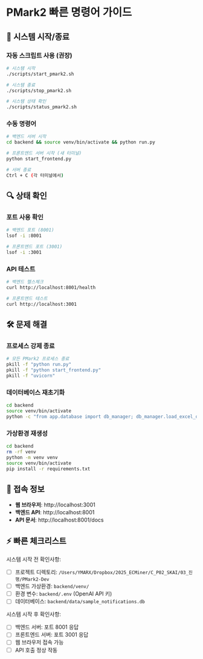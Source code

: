 # PMark2 빠른 명령어 가이드

## 🚀 시스템 시작/종료

### 자동 스크립트 사용 (권장)
```bash
# 시스템 시작
./scripts/start_pmark2.sh

# 시스템 종료
./scripts/stop_pmark2.sh

# 시스템 상태 확인
./scripts/status_pmark2.sh
```

### 수동 명령어
```bash
# 백엔드 서버 시작
cd backend && source venv/bin/activate && python run.py

# 프론트엔드 서버 시작 (새 터미널)
python start_frontend.py

# 서버 종료
Ctrl + C (각 터미널에서)
```

## 🔍 상태 확인

### 포트 사용 확인
```bash
# 백엔드 포트 (8001)
lsof -i :8001

# 프론트엔드 포트 (3001)
lsof -i :3001
```

### API 테스트
```bash
# 백엔드 헬스체크
curl http://localhost:8001/health

# 프론트엔드 테스트
curl http://localhost:3001
```

## 🛠️ 문제 해결

### 프로세스 강제 종료
```bash
# 모든 PMark2 프로세스 종료
pkill -f "python run.py"
pkill -f "python start_frontend.py"
pkill -f "uvicorn"
```

### 데이터베이스 재초기화
```bash
cd backend
source venv/bin/activate
python -c "from app.database import db_manager; db_manager.load_excel_data()"
```

### 가상환경 재생성
```bash
cd backend
rm -rf venv
python -m venv venv
source venv/bin/activate
pip install -r requirements.txt
```

## 📱 접속 정보

- **웹 브라우저**: http://localhost:3001
- **백엔드 API**: http://localhost:8001
- **API 문서**: http://localhost:8001/docs

## ⚡ 빠른 체크리스트

시스템 시작 전 확인사항:
- [ ] 프로젝트 디렉토리: `/Users/YMARX/Dropbox/2025_ECMiner/C_P02_SKAI/03_진행/PMark2-Dev`
- [ ] 백엔드 가상환경: `backend/venv/`
- [ ] 환경 변수: `backend/.env` (OpenAI API 키)
- [ ] 데이터베이스: `backend/data/sample_notifications.db`

시스템 시작 후 확인사항:
- [ ] 백엔드 서버: 포트 8001 응답
- [ ] 프론트엔드 서버: 포트 3001 응답
- [ ] 웹 브라우저 접속 가능
- [ ] API 호출 정상 작동 
